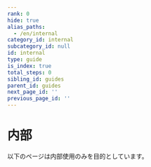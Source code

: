 ```yaml
---
rank: 0
hide: true
alias_paths:
  - /en/internal
category_id: internal
subcategory_id: null
id: internal
type: guide
is_index: true
total_steps: 0
sibling_id: guides
parent_id: guides
next_page_id: ''
previous_page_id: ''
---
```

<!-- does not need translation -->

# 内部

以下のページは内部使用のみを目的としています。
